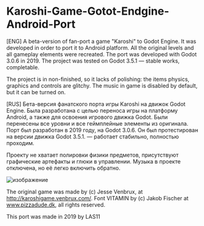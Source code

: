 # Karoshi-Game-Gotot-Endgine-Android-Port
 
[ENG] A beta-version of fan-port a game "Karoshi" to Godot Engine. It was developed in order to port it to Android platform.
All the original levels and all gameplay elements were recreated. The port was developed with Godot 3.0.6 in 2019.
The project was tested on Godot 3.5.1 — stable works, completable.

The project is in non-finished, so it lacks of polishing: the items physics, graphics and controls are glitchy.
The music in game is disabled by default, but it can be turned on.




[RUS] Бета-версия фанатского порта игры Karoshi на движок Godot Engine. Была разработана с целью переноса игры на платформу Android, а также для освоения игрового движка Godot.
Были перенесены все уровни и все геймплейные элементы из оригинала. Порт был разработан в 2019 году, на Godot 3.0.6.
Он был протестирован на версии движка Godot 3.5.1. — работает стабильно, полностью проходим.

Проекту не хватает полировки физики предметов, присутствуют графические артефакты и глюки в управлении.
Музыка в проекте отключена, но её легко включить обратно.

![изображение](https://user-images.githubusercontent.com/5257092/202221354-5e888c7b-f27e-46a9-8e09-8d3e0879a55c.png)


The original game was made by (c) Jesse Venbrux, at http://karoshigame.venbrux.com/.
Font VITAMIN by (c) Jakob Fischer at www.pizzadude.dk,  all rights reserved.

This port was made in 2019 by LAS11
